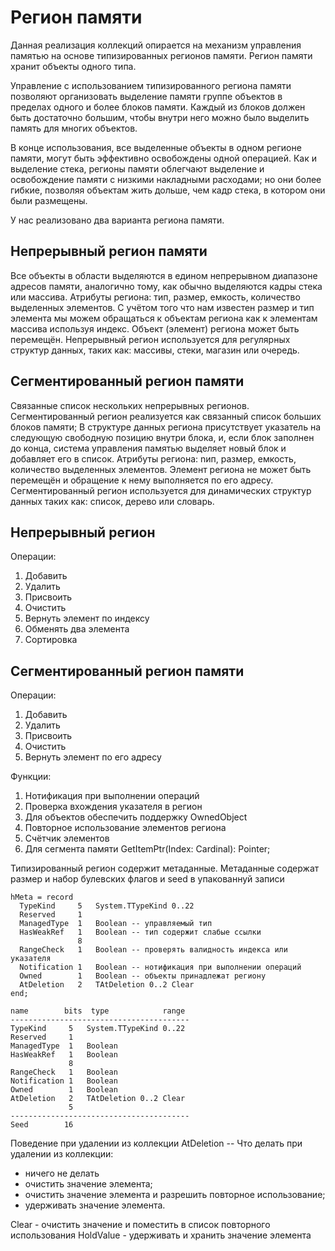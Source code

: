 # Регион памяти

Данная реализация коллекций опирается на механизм управления памятью 
на основе типизированных регионов памяти. 
Регион памяти хранит объекты одного типа.

Управление с использованием типизированного региона памяти позволяют организовать 
выделение памяти группе объектов в пределах одного и более блоков памяти.
Каждый из блоков должен быть достаточно большим, чтобы внутри него можно было 
выделить память для многих объектов.

В конце использования, все выделенные объекты в одном регионе памяти, 
могут быть эффективно освобождены одной операцией.
Как и выделение стека, регионы памяти облегчают выделение и освобождение памяти 
с низкими накладными расходами; но они более гибкие, позволяя объектам жить дольше, 
чем кадр стека, в котором они были размещены.

У нас реализовано два варианта региона памяти.

## Непрерывный регион памяти
Все объекты в области выделяются в едином непрерывном диапазоне адресов памяти, 
аналогично тому, как обычно выделяются кадры стека или массива.
Атрибуты региона: тип, размер, емкость, количество выделенных элементов.
С учётом того что нам известен размер и тип элемента мы можем 
обращаться к объектам региона как к элементам массива используя индекс.
Объект (элемент) региона может быть перемещён.
Непрерывный регион используется для регулярных структур данных, 
таких как: массивы, стеки, магазин или очередь.

## Сегментированный регион памяти
Связанные список нескольких непрерывных регионов.
Сегментированный регион реализуется как связанный список больших блоков памяти; 
В структуре данных региона присутствует указатель на следующую свободную позицию 
внутри блока, и, если блок заполнен до конца, 
система управления памятью выделяет новый блок и добавляет его в список.
Атрибуты региона: nип, размер, емкость, количество выделенных элементов.
Элемент региона не может быть перемещён и обращение к нему выполняется по его адресу.
Сегментированный регион используется для динамических структур данных 
таких как: список, дерево или словарь.

## Непрерывный регион 
Операции: 
1. Добавить
2. Удалить
3. Присвоить
4. Очистить
5. Вернуть элемент по индексу
6. Обменять два элемента  
7. Сортировка

## Сегментированный регион памяти
Операции: 
1. Добавить
2. Удалить
3. Присвоить
4. Очистить
5. Вернуть элемент по его адресу

Функции:
1. Нотификация при выполнении операций
2. Проверка вхождения указателя в регион
3. Для объектов обеспечить поддержку OwnedObject
4. Повторное использование элементов региона
5. Счётчик элементов
6. Для сегмента памяти GetItemPtr(Index: Cardinal): Pointer;

Типизированный регион содержит метаданные.
Метаданные содержат размер и набор булевских флагов и seed 
в упакованнуй записи
```
hMeta = record
  TypeKind     5   System.TTypeKind 0..22
  Reserved     1
  ManagedType  1   Boolean -- управляемый тип
  HasWeakRef   1   Boolean -- тип содержит слабые ссылки
               8
  RangeCheck   1   Boolean -- проверять валидность индекса или указателя
  Notification 1   Boolean -- нотификация при выполнении операций 
  Owned        1   Boolean -- объекты принадлежат региону
  AtDeletion   2   TAtDeletion 0..2 Clear
end;
```
```
name        bits  type            range
----------------------------------------
TypeKind     5   System.TTypeKind 0..22
Reserved     1
ManagedType  1   Boolean
HasWeakRef   1   Boolean
             8
RangeCheck   1   Boolean
Notification 1   Boolean
Owned        1   Boolean
AtDeletion   2   TAtDeletion 0..2 Clear
             5
----------------------------------------
Seed        16
```

Поведение при удалении из коллекции
AtDeletion -- Что делать при удалении из коллекции:
- ничего не делать
- очистить значение элемента;
- очистить значение элемента и разрешить повторное использование;
- удерживать значение элемента.

Clear     - очистить значение и поместить в список повторного использования
HoldValue - удерживать и хранить значение элемента
